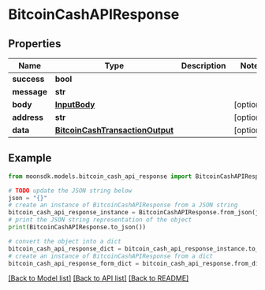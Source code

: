 # BitcoinCashAPIResponse


## Properties

Name | Type | Description | Notes
------------ | ------------- | ------------- | -------------
**success** | **bool** |  | 
**message** | **str** |  | 
**body** | [**InputBody**](InputBody.md) |  | [optional] 
**address** | **str** |  | [optional] 
**data** | [**BitcoinCashTransactionOutput**](BitcoinCashTransactionOutput.md) |  | [optional] 

## Example

```python
from moonsdk.models.bitcoin_cash_api_response import BitcoinCashAPIResponse

# TODO update the JSON string below
json = "{}"
# create an instance of BitcoinCashAPIResponse from a JSON string
bitcoin_cash_api_response_instance = BitcoinCashAPIResponse.from_json(json)
# print the JSON string representation of the object
print(BitcoinCashAPIResponse.to_json())

# convert the object into a dict
bitcoin_cash_api_response_dict = bitcoin_cash_api_response_instance.to_dict()
# create an instance of BitcoinCashAPIResponse from a dict
bitcoin_cash_api_response_form_dict = bitcoin_cash_api_response.from_dict(bitcoin_cash_api_response_dict)
```
[[Back to Model list]](../README.md#documentation-for-models) [[Back to API list]](../README.md#documentation-for-api-endpoints) [[Back to README]](../README.md)



